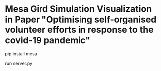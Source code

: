 # Mesa Gird Simulation Visualization in Paper "Optimising self-organised volunteer efforts in response to the covid-19 pandemic"
pip install mesa

run server.py
